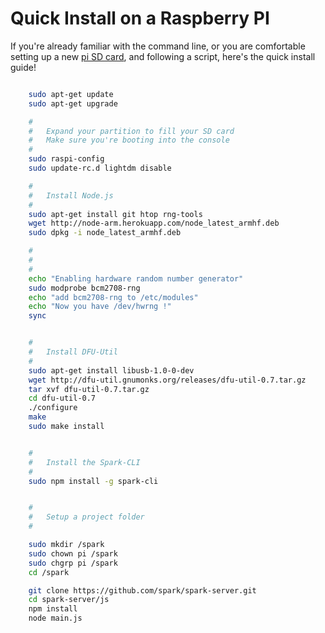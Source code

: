 
Quick Install on a Raspberry PI
=======================================

If you're already familiar with the command line, or you are comfortable setting up a new [pi SD card](http://elinux.org/RPi_Easy_SD_Card_Setup), and following a script, here's the quick install guide!


```sh

	sudo apt-get update
	sudo apt-get upgrade

	#
	#	Expand your partition to fill your SD card
	#	Make sure you're booting into the console 
	#
	sudo raspi-config
	sudo update-rc.d lightdm disable

	#
	#	Install Node.js
	#
	sudo apt-get install git htop rng-tools
	wget http://node-arm.herokuapp.com/node_latest_armhf.deb
	sudo dpkg -i node_latest_armhf.deb

	#
	#
	#
	echo "Enabling hardware random number generator"
	sudo modprobe bcm2708-rng
	echo "add bcm2708-rng to /etc/modules"
	echo "Now you have /dev/hwrng !"
	sync


	#
	#	Install DFU-Util
	#
	sudo apt-get install libusb-1.0-0-dev
	wget http://dfu-util.gnumonks.org/releases/dfu-util-0.7.tar.gz
	tar xvf dfu-util-0.7.tar.gz
	cd dfu-util-0.7
	./configure
	make
	sudo make install


	#
	#	Install the Spark-CLI
	#
	sudo npm install -g spark-cli


	#
	#	Setup a project folder
	#

	sudo mkdir /spark
	sudo chown pi /spark
	sudo chgrp pi /spark
	cd /spark

	git clone https://github.com/spark/spark-server.git
	cd spark-server/js
	npm install
	node main.js
```
